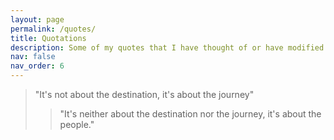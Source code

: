 ```yaml
---
layout: page
permalink: /quotes/
title: Quotations
description: Some of my quotes that I have thought of or have modified from other sources.
nav: false
nav_order: 6
---
```


> "It's not about the destination, it's about the journey"
>> "It's neither about the destination nor the journey, it's about the people."
